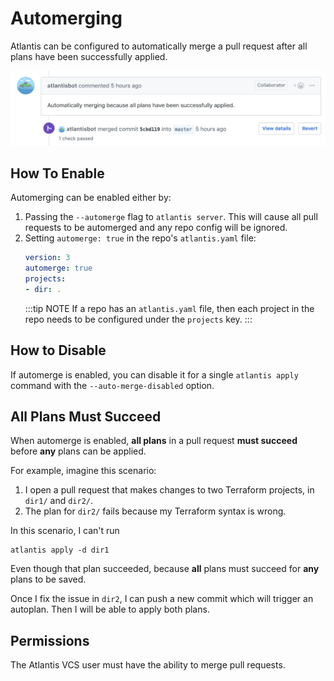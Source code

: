 # Automerging
Atlantis can be configured to automatically merge a pull request after all plans have
been successfully applied.


![Automerge](./images/automerge.png)

## How To Enable
Automerging can be enabled either by:
1. Passing the `--automerge` flag to `atlantis server`. This will cause all
   pull requests to be automerged and any repo config will be ignored.
1. Setting `automerge: true` in the repo's `atlantis.yaml` file:
    ```yaml
    version: 3
    automerge: true
    projects:
    - dir: .
    ```
    :::tip NOTE
    If a repo has an `atlantis.yaml` file, then each project in the repo needs
    to be configured under the `projects` key.
    :::

## How to Disable
If automerge is enabled, you can disable it for a single `atlantis apply`
command with the `--auto-merge-disabled` option.

## All Plans Must Succeed
When automerge is enabled, **all plans** in a pull request **must succeed** before
**any** plans can be applied.

For example, imagine this scenario:
1. I open a pull request that makes changes to two Terraform projects, in `dir1/`
   and `dir2/`.
1. The plan for `dir2/` fails because my Terraform syntax is wrong.

In this scenario, I can't run
```
atlantis apply -d dir1
```
Even though that plan succeeded, because **all** plans must succeed for **any** plans
to be saved.

Once I fix the issue in `dir2`, I can push a new commit which will trigger an
autoplan. Then I will be able to apply both plans.

## Permissions
The Atlantis VCS user must have the ability to merge pull requests.
